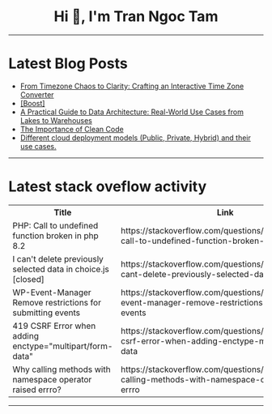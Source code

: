 <h1 align="center">Hi 👋, I'm Tran Ngoc Tam</h1>

---

# Latest Blog Posts 
<!-- BLOG-POST-LIST:START -->
- [From Timezone Chaos to Clarity: Crafting an Interactive Time Zone Converter](https://dev.to/learncomputer/from-timezone-chaos-to-clarity-crafting-an-interactive-time-zone-converter-54h)
- [[Boost]](https://dev.to/rs0579_73/-3175)
- [A Practical Guide to Data Architecture: Real-World Use Cases from Lakes to Warehouses](https://dev.to/harsh9410/a-practical-guide-to-data-architecture-real-world-use-cases-from-lakes-to-warehouses-497j)
- [The Importance of Clean Code](https://dev.to/xsoto/the-importance-of-clean-code-2ke1)
- [Different cloud deployment models &lpar;Public, Private, Hybrid&rpar; and their use cases.](https://dev.to/oghenesuvwe/different-cloud-deployment-models-public-private-hybrid-and-their-use-cases-3k87)
<!-- BLOG-POST-LIST:END -->

---

# Latest stack oveflow activity
<table>
  <tr><th>Title</th><th>Link</th></tr>
  <!-- STACKOVERFLOW:START --><tr><td>PHP: Call to undefined function broken in php 8.2</td><td>https://stackoverflow.com/questions/79571124/php-call-to-undefined-function-broken-in-php-8-2</td></tr><tr><td>I can&#39;t delete previously selected data in choice.js [closed]</td><td>https://stackoverflow.com/questions/79570804/i-cant-delete-previously-selected-data-in-choice-js</td></tr><tr><td>WP-Event-Manager Remove restrictions for submitting events</td><td>https://stackoverflow.com/questions/79570742/wp-event-manager-remove-restrictions-for-submitting-events</td></tr><tr><td>419 CSRF Error when adding enctype=&quot;multipart/form-data&quot;</td><td>https://stackoverflow.com/questions/79570647/419-csrf-error-when-adding-enctype-multipart-form-data</td></tr><tr><td>Why calling methods with namespace operator raised errro?</td><td>https://stackoverflow.com/questions/79570465/why-calling-methods-with-namespace-operator-raised-errro</td></tr><!-- STACKOVERFLOW:END -->
</table>

---


